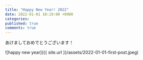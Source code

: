 ```yaml
---
title: "Happy New Year! 2022"
date: 2022-01-01 10:19:00 +0900
categories:
published: true
comments: true
---
```


あけましておめでとうございます！

![happy new year]({{ site.url }}/assets/2022-01-01-first-post.jpeg)
